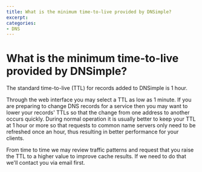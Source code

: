 ```yaml
---
title: What is the minimum time-to-live provided by DNSimple?
excerpt: 
categories:
- DNS
---
```


# What is the minimum time-to-live provided by DNSimple?

The standard time-to-live (TTL) for records added to DNSimple is 1 hour.

Through the web interface you may select a TTL as low as 1 minute. If you are preparing to change DNS records for a service then you may want to lower your records' TTLs so that the change from one address to another occurs quickly. During normal operation it is usually better to keep your TTL at 1 hour or more so that requests to common name servers only need to be refreshed once an hour, thus resulting in better performance for your clients.

From time to time we may review traffic patterns and request that you raise the TTL to a higher value to improve cache results. If we need to do that we'll contact you via email first.
